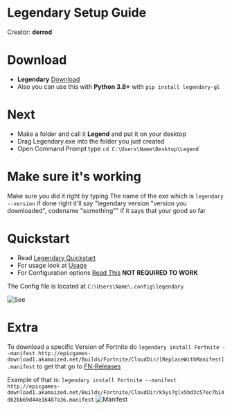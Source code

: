 # Legendary Setup Guide
Creator: **derrod**
# Download
* **Legendary** [Download](https://github.com/derrod/legendary/releases/)
* Also you can use this with **Python 3.8+** with ``pip install legendary-gl``
# Next
* Make a folder and call it **Legend** and put it on your desktop
* Drag Legendary.exe into the folder you just created
* Open Command Prompt type ``cd C:\Users\Name\Desktop\Legend``
# Make sure it's working
Make sure you did it right by typing The name of the exe which is ``legendary --version`` if done right it'll say "legendary version "version you downloaded", codename "something"" if it says that your good so far

# Quickstart
* Read [Legendary Quickstart](https://github.com/derrod/legendary#quickstart)
* For usage look at [Usage](https://github.com/derrod/legendary#usage)
* For Configuration options [Read This](https://github.com/derrod/legendary#config-file) **NOT REQUIRED TO WORK**


The Config file is located at ``C:\Users\Name\.config\legendary``

![See](https://cdn.discordapp.com/attachments/631678988582125588/759138991902949376/unknown.png)
# Extra
To download a specific Version of Fortnite do ``legendary install Fortnite --manifest http://epicgames-download1.akamaized.net/Builds/Fortnite/CloudDir/[ReplaceWithManifest].manifest`` to get that go to [FN-Releases](https://github.com/polynite/fn-releases/blob/master/README.md)

Example of that is:
``legendary install Fortnite --manifest http://epicgames-download1.akamaized.net/Builds/Fortnite/CloudDir/k5ys7glx5bd3c57ec7b14db2bb69d44e16487a36.manifest``
![Manifest](https://cdn.discordapp.com/attachments/631678988582125588/758941091138633738/unknown.png)
